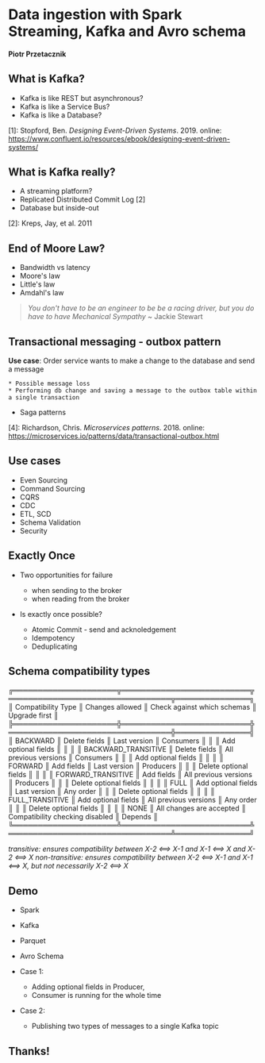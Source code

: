 # Data ingestion with Spark Streaming, Kafka and Avro schema

#### Piotr Przetacznik

## What is Kafka?

* Kafka is like REST but asynchronous?
* Kafka is like a Service Bus?
* Kafka is like a Database?

[1]: Stopford, Ben. *Designing Event-Driven Systems*. 2019. online: https://www.confluent.io/resources/ebook/designing-event-driven-systems/

## What is Kafka really?

* A streaming platform?
* Replicated Distributed Commit Log [2]
* Database but inside-out

[2]: Kreps, Jay, et al. 2011

## End of Moore Law?

* Bandwidth vs latency
* Moore's law
* Little's law
* Amdahl's law

> *You don't have to be an engineer to be be a racing driver, but you do have to have Mechanical Sympathy* ~ Jackie Stewart

## Transactional messaging - outbox pattern

**Use case**: Order service wants to make a change to the database and send a message

    * Possible message loss
    * Performing db change and saving a message to the outbox table within a single transaction

* Saga patterns

[4]: Richardson, Chris. *Microservices patterns*. 2018. online: https://microservices.io/patterns/data/transactional-outbox.html

## Use cases

* Even Sourcing
* Command Sourcing
* CQRS
* CDC
* ETL, SCD
* Schema Validation
* Security

## Exactly Once

* Two opportunities for failure
    * when sending to the broker
    * when reading from the broker

* Is exactly once possible?
    * Atomic Commit - send and acknoledgement
    * Idempotency
    * Deduplicating

## Schema compatibility types

╔═════════════════════╦══════════════════════════╦═════════════════════════════════╦═══════════════╗
║ Compatibility Type  ║ Changes allowed          ║ Check against which schemas     ║ Upgrade first ║
╠═════════════════════╬══════════════════════════╬═════════════════════════════════╬═══════════════╣
║ BACKWARD            ║ Delete fields            ║ Last version                    ║ Consumers     ║
║                     ║ Add optional fields      ║                                 ║               ║
║ BACKWARD_TRANSITIVE ║ Delete fields            ║ All previous versions           ║ Consumers     ║
║                     ║ Add optional fields      ║                                 ║               ║
║ FORWARD             ║ Add fields               ║ Last version                    ║ Producers     ║
║                     ║ Delete optional fields   ║                                 ║               ║
║ FORWARD_TRANSITIVE  ║ Add fields               ║ All previous versions           ║ Producers     ║
║                     ║ Delete optional fields   ║                                 ║               ║
║ FULL                ║ Add optional fields      ║ Last version                    ║ Any order     ║
║                     ║ Delete optional fields   ║                                 ║               ║
║ FULL_TRANSITIVE     ║ Add optional fields      ║ All previous versions           ║ Any order     ║
║                     ║ Delete optional fields   ║                                 ║               ║
║ NONE                ║ All changes are accepted ║ Compatibility checking disabled ║ Depends       ║
╚═════════════════════╩══════════════════════════╩═════════════════════════════════╩═══════════════╝


*transitive: ensures compatibility between X-2 <==> X-1 and X-1 <==> X and X-2 <==> X*
*non-transitive: ensures compatibility between X-2 <==> X-1 and X-1 <==> X, but not necessarily X-2 <==> X*


[3]: https://docs.confluent.io/platform/current/schema-registry/fundamentals/schema-evolution.html#compatibility-types

## Demo

* Spark
* Kafka
* Parquet
* Avro Schema

* Case 1:
    * Adding optional fields in Producer,
    * Consumer is running for the whole time

* Case 2:
    * Publishing two types of messages to a single Kafka topic

## Thanks!
